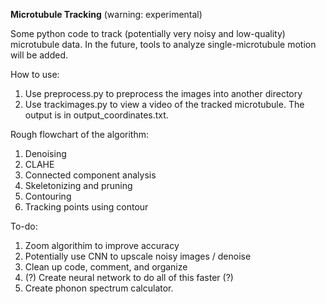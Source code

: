 **Microtubule Tracking**
(warning: experimental)

Some python code to track (potentially very noisy and low-quality) microtubule data.
In the future, tools to analyze single-microtubule motion will be added.

How to use:

1. Use preprocess.py to preprocess the images into another directory
2. Use trackimages.py to view a video of the tracked microtubule. The output is in output_coordinates.txt.

Rough flowchart of the algorithm:
1) Denoising
2) CLAHE 
3) Connected component analysis
4) Skeletonizing and pruning
5) Contouring
6) Tracking points using contour

To-do:
1) Zoom algorithim to improve accuracy
2) Potentially use CNN to upscale noisy images / denoise
3) Clean up code, comment, and organize
4) (?) Create neural network to do all of this faster (?)
5) Create phonon spectrum calculator.